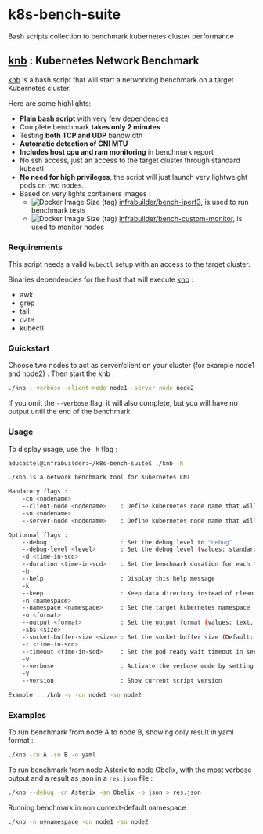 # k8s-bench-suite
Bash scripts collection to benchmark kubernetes cluster performance

## [knb](knb) : Kubernetes Network Benchmark

[knb](knb) is a bash script that will start a networking benchmark on a target Kubernetes cluster.

Here are some highlights:

- **Plain bash script** with very few dependencies
- Complete benchmark **takes only 2 minutes**
- Testing **both TCP and UDP** bandwidth
- **Automatic detection of CNI MTU**
- **Includes host cpu and ram monitoring** in benchmark report
- No ssh access, just an access to the target cluster through standard kubectl
- **No need for high privileges**, the script will just launch very lightweight pods on two nodes.
- Based on very lights containers images :
  - ![Docker Image Size (tag)](https://img.shields.io/docker/image-size/infrabuilder/bench-iperf3/latest) [infrabuilder/bench-iperf3](https://hub.docker.com/r/infrabuilder/bench-iperf3), is used to run benchmark tests
  - ![Docker Image Size (tag)](https://img.shields.io/docker/image-size/infrabuilder/bench-custom-monitor/latest) [infrabuilder/bench-custom-monitor](https://hub.docker.com/r/infrabuilder/bench-custom-monitor), is used to monitor nodes

### Requirements 

This script needs a valid `kubectl` setup with an access to the target cluster.

Binaries dependencies for the host that will execute [knb](knb) :

- awk
- grep
- tail
- date
- kubectl

### Quickstart

Choose two nodes to act as server/client on your cluster (for example node1 and node2) . Then start the knb : 

```bash
./knb --verbose -client-node node1 -server-node node2
```

If you omit the `--verbose` flag, it will also complete, but you will have no output until the end of the benchmark.

### Usage

To display usage, use the `-h` flag :

```bash
aducastel@infrabuilder:~/k8s-bench-suite$ ./knb -h

./knb is a network benchmark tool for Kubernetes CNI

Mandatory flags :
    -cn <nodename>
    --client-node <nodename>    : Define kubernetes node name that will host the client part
    -sn <nodename>
    --server-node <nodename>    : Define kubernetes node name that will host the server part

Optionnal flags :
    --debug                     : Set the debug level to "debug"
    --debug-level <level>       : Set the debug level (values: standard, warn, info, debug)
    -d <time-in-scd>
    --duration <time-in-scd>    : Set the benchmark duration for each test in seconds. (Default 10)
    -h
    --help                      : Display this help message
    -k
    --keep                      : Keep data directory instead of cleaning it (contains raw benchmark data)
    -n <namespace>
    --namespace <namespace>     : Set the target kubernetes namespace
    -o <format>
    --output <format>           : Set the output format (values: text, yaml, json)
    -sbs <size>
    --socket-buffer-size <size> : Set the socket buffer size (Default: 256K)
    -t <time-in-scd>
    --timeout <time-in-scd>     : Set the pod ready wait timeout in seconds. (Default 30)
    -v
    --verbose                   : Activate the verbose mode by setting debug-level to 'info'
    -V
    --version                   : Show current script version

Example : ./knb -v -cn node1 -sn node2
```

### Examples

To run benchmark from node A to node B, showing only result in yaml format :

```bash
./knb -cn A -sn B -o yaml
```

To run benchmark from node Asterix to node Obelix, with the most verbose output and a result as json in a `res.json` file :

```bash
./knb --debug -cn Asterix -sn Obelix -o json > res.json
```

Running benchmark in non context-default namespace :

```bash
./knb -n mynamespace -cn node1 -sn node2
```


